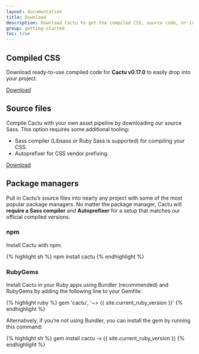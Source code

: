 ```yaml
---
layout: documentation
title: Download
description: Download Cactu to get the compiled CSS, source code, or include it with your favorite package managers like npm or RubyGems.
group: getting-started
toc: true
---
```



## Compiled CSS

Download ready-to-use compiled code for **Cactu v0.17.0** to easily drop into your project.

<a class="button" href="https://github.com/mendozagioo/cactu/releases/download/0.17.0/cactu-0.17.0-css.zip">Download</a>


## Source files

Compile Cactu with your own asset pipeline by downloading our source Sass. This option requires some additional tooling:

* Sass compiler (Libsass or Ruby Sass is supported) for compiling your CSS.
* Autoprefixer for CSS vendor prefixing.


<a class="button" href="https://github.com/mendozagioo/cactu/archive/master.zip">Download</a>


## Package managers

Pull in Cactu’s source files into nearly any project with some of the most popular package managers. No matter the package manager, Cactu will **require a Sass compiler** and **Autoprefixer** for a setup that matches our official compiled versions.


### npm

Install Cactu with npm:

{% highlight sh %}
npm install cactu
{% endhighlight %}


### RubyGems

Install Cactu in your Ruby apps using Bundler (recommended) and RubyGems by adding the following line to your Gemfile:

{% highlight ruby %}
gem 'cactu', '~> {{ site.current_ruby_version }}'
{% endhighlight %}

Alternatively, if you’re not using Bundler, you can install the gem by running this command:

{% highlight sh %}
gem install cactu -v {{ site.current_ruby_version }}
{% endhighlight %}